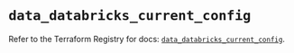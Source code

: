 # `data_databricks_current_config`

Refer to the Terraform Registry for docs: [`data_databricks_current_config`](https://registry.terraform.io/providers/databricks/databricks/1.33.0/docs/data-sources/current_config).
